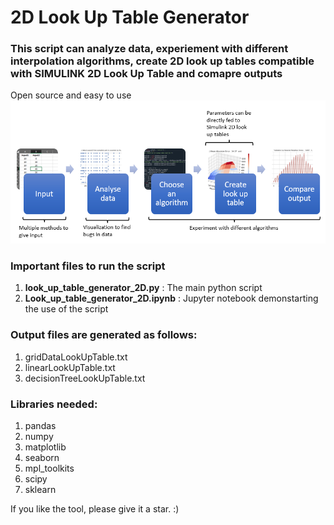 # 2D Look Up Table Generator
### This script can analyze data, experiement with different interpolation algorithms, create 2D look up tables compatible with SIMULINK 2D Look Up Table and comapre outputs
Open source and easy to use
![2D Look Up Table Generator](https://github.com/neilay-khasnabish/2D_Look_Up_Table_Generator/blob/main/Look_up_table_generator_2D_workflow.PNG)

### Important files to run the script
1. **look_up_table_generator_2D.py** : The main python script
2. **Look_up_table_generator_2D.ipynb** : Jupyter notebook demonstarting the use of the script

### Output files are generated as follows:
1. gridDataLookUpTable.txt
2. linearLookUpTable.txt
3. decisionTreeLookUpTable.txt

### Libraries needed:
1. pandas
2. numpy
3. matplotlib
4. seaborn
5. mpl_toolkits
6. scipy
7. sklearn


If you like the tool, please give it a star. :)
